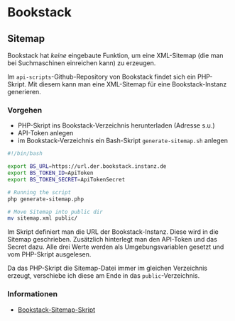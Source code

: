# Bookstack


## Sitemap

Bookstack hat *keine* eingebaute Funktion, um eine XML-Sitemap (die man bei Suchmaschinen einreichen kann) zu erzeugen.
 
Im `api-scripts`-Github-Repository von Bookstack findet sich ein PHP-Skript. Mit diesem kann man eine XML-Sitemap für eine Bookstack-Instanz generieren.

### Vorgehen

- PHP-Skript ins Bookstack-Verzeichnis herunterladen (Adresse s.u.)
- API-Token anlegen
- im Bookstack-Verzeichnis ein Bash-Skript `generate-sitemap.sh` anlegen

```bash
#!/bin/bash

export BS_URL=https://url.der.bookstack.instanz.de
export BS_TOKEN_ID=ApiToken
export BS_TOKEN_SECRET=ApiTokenSecret

# Running the script
php generate-sitemap.php

# Move Sitemap into public dir
mv sitemap.xml public/
```

Im Skript definiert man die URL der Bookstack-Instanz. Diese wird in die Sitemap geschrieben. Zusätzlich hinterlegt man den API-Token und das Secret dazu. Alle drei Werte werden als Umgebungsvariablen gesetzt und vom PHP-Skript ausgelesen.

Da das PHP-Skript die Sitemap-Datei immer im gleichen Verzeichnis erzeugt, verschiebe ich diese am Ende in das `public`-Verzeichnis.

### Informationen

* [Bookstack-Sitemap-Skript](https://github.com/BookStackApp/api-scripts/tree/main/php-generate-sitemap)

